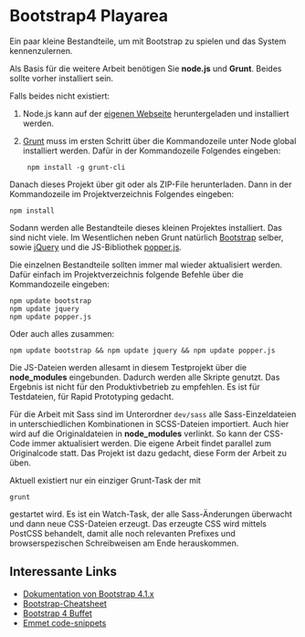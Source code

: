 # Bootstrap4 Playarea

Ein paar kleine Bestandteile, um mit Bootstrap zu spielen und das System kennenzulernen.

Als Basis für die weitere Arbeit benötigen Sie **node.js** und **Grunt**. Beides sollte vorher installiert sein.

Falls beides nicht existiert:

1. Node.js kann auf der [eigenen Webseite](https://nodejs.org/en/) heruntergeladen und installiert werden.
2. [Grunt](https://gruntjs.com/) muss im ersten Schritt über die Kommandozeile unter Node global installiert werden. Dafür in der Kommandozeile Folgendes eingeben:

        npm install -g grunt-cli


Danach dieses Projekt über git oder als ZIP-File herunterladen. Dann in der Kommandozeile im Projektverzeichnis Folgendes eingeben:

    npm install

Sodann werden alle Bestandteile dieses kleinen Projektes installiert. Das sind nicht viele. Im Wesentlichen neben Grunt natürlich [Bootstrap](http://getbootstrap.com) selber, sowie [jQuery](https://jquery.com/) und die JS-Bibliothek [popper.js](https://popper.js.org/).

Die einzelnen Bestandteile sollten immer mal wieder aktualisiert werden. Dafür einfach im Projektverzeichnis folgende Befehle über die Kommandozeile eingeben:

    npm update bootstrap
    npm update jquery
    npm update popper.js

Oder auch alles zusammen:

    npm update bootstrap && npm update jquery && npm update popper.js

Die JS-Dateien werden allesamt in diesem Testprojekt über die **node_modules** eingebunden. Dadurch werden alle Skripte genutzt. Das Ergebnis ist nicht für den Produktivbetrieb zu empfehlen. Es ist für Testdateien, für Rapid Prototyping gedacht.

Für die Arbeit mit Sass sind im Unterordner `dev/sass` alle Sass-Einzeldateien in unterschiedlichen Kombinationen in SCSS-Dateien importiert. Auch hier wird auf die Originaldateien in  **node_modules** verlinkt. So kann der CSS-Code immer aktualisiert werden. Die eigene Arbeit findet parallel zum Originalcode statt.
Das Projekt ist dazu gedacht, diese Form der Arbeit zu üben.

Aktuell existiert nur ein einziger Grunt-Task der mit

    grunt

gestartet wird. Es ist ein Watch-Task, der alle Sass-Änderungen überwacht und dann neue CSS-Dateien erzeugt. Das erzeugte CSS wird mittels PostCSS behandelt, damit alle noch relevanten Prefixes und browserspezischen Schreibweisen am Ende herauskommen.

## Interessante Links

- [Dokumentation von Bootstrap 4.1.x](http://getbootstrap.com/docs/4.1/getting-started/introduction/)
- [Bootstrap-Cheatsheet](https://hackerthemes.com/bootstrap-cheatsheet/)
- [Bootstrap 4 Buffet](https://hackerthemes.com/bootstrap-buffet/)
- [Emmet code-snippets](https://emmet.io/)
